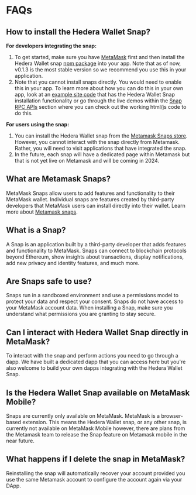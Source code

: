 # FAQs

## How to install the Hedera Wallet Snap?

**For developers integrating the snap:**

1. To get started, make sure you have [MetaMask](https://metamask.io/) first and then install the Hedera Wallet snap  [npm package](https://www.npmjs.com/package/@hashgraph/hedera-wallet-snap) into your app. Note that as of now, v0.1.3 is the most stable version so we recommend you use this in your application.
2. Note that you cannot install snaps directly. You would need to enable this in your app. To learn more about how you can do this in your own app, look at an [example site code](https://github.com/hashgraph/hedera-metamask-snaps/tree/main/packages/hedera-wallet-snap/packages/site) that has the Hedera Wallet Snap installation functionality or go through the live demos within the [Snap RPC APIs](../hedera-wallet-snap/snap-rpc-apis/) section where you can check out the working html/js code to do this.

**For users using the snap:**

1. You can install the Hedera Wallet snap from the [Metamask Snaps store](https://snaps.metamask.io/). However, you cannot interact with the snap directly from Metamask. Rather, you will need to visit applications that have integrated the snap.&#x20;
2. In the future, each snap will have a dedicated page within Metamask but that is not yet live on Metamask and will be coming in 2024.

## What are Metamask Snaps?

MetaMask Snaps allow users to add features and functionality to their MetaMask wallet. Individual snaps are features created by third-party developers that MetaMask users can install directly into their wallet. Learn more about [Metamask snaps](https://metamask.io/snaps/).

## What is a Snap?

A Snap is an application built by a third-party developer that adds features and functionality to MetaMask. Snaps can connect to blockchain protocols beyond Ethereum, show insights about transactions, display notifications, add new privacy and identity features, and much more.

## Are Snaps safe to use?

Snaps run in a sandboxed environment and use a permissions model to protect your data and respect your consent. Snaps do not have access to your MetaMask account data. When installing a Snap, make sure you understand what permissions you are granting to stay secure.&#x20;

## Can I interact with Hedera Wallet Snap directly in MetaMask?

To interact with the snap and perform actions you need to go through a dapp. We have built a dedicated dapp that you can access here but you're also welcome to build your own dapps integrating with the Hedera Wallet Snap.

## Is the Hedera Wallet Snap available on MetaMask Mobile?

Snaps are currently only available on MetaMask. MetaMask is a browser-based extension. This means the Hedera Wallet snap, or any other snap, is currently not available on MetaMask Mobile however, there are plans from the Metamask team to release the Snap feature on Metamask mobile in the near future.

## What happens if I delete the snap in MetaMask?

Reinstalling the snap will automatically recover your account provided you use the same Metamask account to configure the account again via your DApp.
